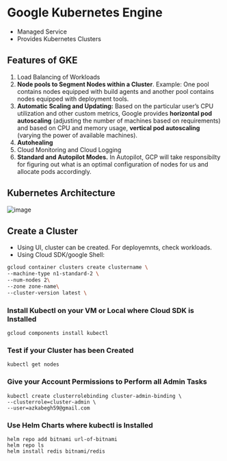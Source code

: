 # Google Kubernetes Engine

- Managed Service
- Provides Kubernetes Clusters

## Features of GKE
1. Load Balancing of Workloads
2. **Node pools to Segment Nodes within a Cluster**. Example: One pool contains nodes equipped with build agents and another pool contains nodes equipped with deployment tools.
3. **Automatic Scaling and Updating:** Based on the particular user’s CPU utilization and other custom metrics, Google provides **horizontal pod autoscaling** (adjusting the number of machines based on requirements) and based on CPU and memory usage, **vertical pod autoscaling** (varying the power of available machines).
4. **Autohealing**
5. Cloud Monitoring and Cloud Logging
6. **Standard and Autopilot Modes.** In Autopilot, GCP will take responsibilty for figuring out what is an optimal configuration of nodes for us and allocate pods accordingly.

## Kubernetes Architecture
![image](https://github.com/begh-azka/google-cloud-learning/assets/97597065/eb63b3a6-e14e-47ab-9a6d-78678d5e2827)

## Create a Cluster
- Using UI, cluster can be created. For deployemnts, check workloads.
- Using Cloud SDK/google Shell:
  
```sh
gcloud container clusters create clustername \
--machine-type n1-standard-2 \
--num-nodes 2\
--zone zone-name\
--cluster-version latest \
```
### Install Kubectl on your VM or Local where Cloud SDK is Installed
```
gcloud components install kubectl
```
### Test if your Cluster has been Created
```
kubectl get nodes
```
### Give your Account Permissions to Perform all Admin Tasks 
```
kubectl create clusterrolebinding cluster-admin-binding \
--clusterrole=cluster-admin \
--user=azkabegh59@gmail.com
```
### Use Helm Charts where kubectl is Installed
```
helm repo add bitnami url-of-bitnami
helm repo ls
helm install redis bitnami/redis
```
